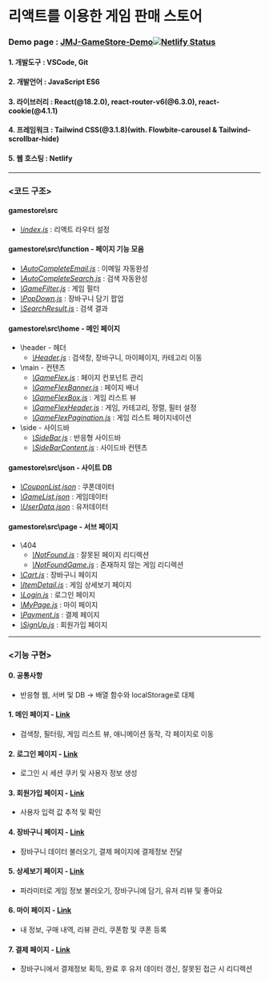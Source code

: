 # 리액트를 이용한 게임 판매 스토어
### Demo page : <a href="https://jmj-game-store.netlify.app/" target="_blank">JMJ-GameStore-Demo</a>[![Netlify Status](https://api.netlify.com/api/v1/badges/81384b25-f7dc-41af-be3d-9bc52a3d1439/deploy-status)](https://app.netlify.com/sites/jmj-game-store/deploys)

#### 1. 개발도구 : VSCode, Git
#### 2. 개발언어 : JavaScript ES6
#### 3. 라이브러리 : React(@18.2.0), react-router-v6(@6.3.0), react-cookie(@4.1.1)
#### 4. 프레임워크 : Tailwind CSS(@3.1.8)(with. Flowbite-carousel & Tailwind-scrollbar-hide)
#### 5. 웹 호스팅 : Netlify

***

### <코드 구조>

#### gamestore\src
* <a href="https://github.com/wnalsals123/GameStore_Project/blob/master/gamestore/src/index.js">*\index.js*</a> : 리액트 라우터 설정

#### gamestore\src\function - 페이지 기능 모음
* <a href="https://github.com/wnalsals123/GameStore_Project/blob/master/gamestore/src/function/AutoCompleteEmail.js">*\AutoCompleteEmail.js*</a> : 이메일 자동완성
* <a href="https://github.com/wnalsals123/GameStore_Project/blob/master/gamestore/src/function/AutoCompleteSearch.js">*\AutoCompleteSearch.js*</a> : 검색 자동완성
* <a href="https://github.com/wnalsals123/GameStore_Project/blob/master/gamestore/src/function/GameFilter.js">*\GameFilter.js*</a> : 게임 필터
* <a href="https://github.com/wnalsals123/GameStore_Project/blob/master/gamestore/src/function/PopDown.js">*\PopDown.js*</a> : 장바구니 담기 팝업
* <a href="https://github.com/wnalsals123/GameStore_Project/blob/master/gamestore/src/function/SearchResult.js">*\SearchResult.js*</a> : 검색 결과

#### gamestore\src\home - 메인 페이지
* \header - 헤더
  * <a href="https://github.com/wnalsals123/GameStore_Project/blob/master/gamestore/src/home/header/Header.js">*\Header.js*</a> : 검색창, 장바구니, 마이페이지, 카테고리 이동
* \main - 컨텐츠
  * <a href="https://github.com/wnalsals123/GameStore_Project/blob/master/gamestore/src/home/main/GameFlex.js">*\GameFlex.js*</a> : 페이지 컨포넌트 관리
  * <a href="https://github.com/wnalsals123/GameStore_Project/blob/master/gamestore/src/home/main/GameFlexBanner.js">*\GameFlexBanner.js*</a> : 페이지 배너
  * <a href="https://github.com/wnalsals123/GameStore_Project/blob/master/gamestore/src/home/main/GameFlexBox.js">*\GameFlexBox.js*</a> : 게임 리스트 뷰
  * <a href="https://github.com/wnalsals123/GameStore_Project/blob/master/gamestore/src/home/main/GameFlexHeader.js">*\GameFlexHeader.js*</a> : 게임, 카테고리, 정렬, 필터 설정
  * <a href="https://github.com/wnalsals123/GameStore_Project/blob/master/gamestore/src/home/main/GameFlexPagination.js">*\GameFlexPagination.js*</a> : 게임 리스트 페이지네이션
* \side - 사이드바
  * <a href="https://github.com/wnalsals123/GameStore_Project/blob/master/gamestore/src/home/side/SideBar.js">*\SideBar.js*</a> : 반응형 사이드바 
  * <a href="https://github.com/wnalsals123/GameStore_Project/blob/master/gamestore/src/home/side/SideBarContent.js">*\SideBarContent.js*</a> : 사이드바 컨텐츠

#### gamestore\src\json - 사이트 DB
* <a href="https://github.com/wnalsals123/GameStore_Project/blob/master/gamestore/src/json/CouponList.json">*\CouponList.json*</a> : 쿠폰데이터
* <a href="https://github.com/wnalsals123/GameStore_Project/blob/master/gamestore/src/json/GameList.json">*\GameList.json*</a> : 게임데이터
* <a href="https://github.com/wnalsals123/GameStore_Project/blob/master/gamestore/src/json/UserData.json">*\UserData.json*</a> : 유저데이터

#### gamestore\src\page - 서브 페이지
* \404
  * <a href="https://github.com/wnalsals123/GameStore_Project/blob/master/gamestore/src/page/404/NotFound.js">*\NotFound.js*</a> : 잘못된 페이지 리디렉션
  * <a href="https://github.com/wnalsals123/GameStore_Project/blob/master/gamestore/src/page/404/NotFoundGame.js">*\NotFoundGame.js*</a> : 존재하지 않는 게임 리디렉션
* <a href="https://github.com/wnalsals123/GameStore_Project/blob/master/gamestore/src/page/Cart.js">*\Cart.js*</a> : 장바구니 페이지
* <a href="https://github.com/wnalsals123/GameStore_Project/blob/master/gamestore/src/page/ItemDetail.js">*\ItemDetail.js*</a> : 게임 상세보기 페이지
* <a href="https://github.com/wnalsals123/GameStore_Project/blob/master/gamestore/src/page/Login.js">*\Login.js*</a> : 로그인 페이지
* <a href="https://github.com/wnalsals123/GameStore_Project/blob/master/gamestore/src/page/MyPage.js">*\MyPage.js*</a> : 마이 페이지
* <a href="https://github.com/wnalsals123/GameStore_Project/blob/master/gamestore/src/page/Payment.js">*\Payment.js*</a> : 결제 페이지
* <a href="https://github.com/wnalsals123/GameStore_Project/blob/master/gamestore/src/page/SignUp.js">*\SignUp.js*</a> : 회원가입 페이지

***

### <기능 구현>
#### 0. 공통사항
* 반응형 웹, 서버 및 DB → 배열 함수와 localStorage로 대체

#### 1. 메인 페이지 - <a href="https://jmj-game-store.netlify.app/">Link</a>
* 검색창, 필터링, 게임 리스트 뷰, 애니메이션 동작, 각 페이지로 이동

#### 2. 로그인 페이지 - <a href="https://jmj-game-store.netlify.app/login">Link</a>
* 로그인 시 세션 쿠키 및 사용자 정보 생성

#### 3. 회원가입 페이지 - <a href="https://jmj-game-store.netlify.app/signup">Link</a>
* 사용자 입력 값 추적 및 확인

#### 4. 장바구니 페이지 - <a href="https://jmj-game-store.netlify.app/cart">Link</a>
* 장바구니 데이터 불러오기, 결제 페이지에 결제정보 전달

#### 5. 상세보기 페이지 - <a href="https://jmj-game-store.netlify.app/games/%EB%A9%94%EC%9D%B4%ED%94%8C%EC%8A%A4%ED%86%A0%EB%A6%AC">Link</a>
* 파라미터로 게임 정보 불러오기, 장바구니에 담기, 유저 리뷰 및 좋아요

#### 6. 마이 페이지 - <a href="https://jmj-game-store.netlify.app/mypage">Link</a>
* 내 정보, 구매 내역, 리뷰 관리, 쿠폰함 및 쿠폰 등록

#### 7. 결제 페이지 - <a href="https://jmj-game-store.netlify.app/payment">Link</a> 
* 장바구니에서 결제정보 획득, 완료 후 유저 데이터 갱신, 잘못된 접근 시 리디렉션